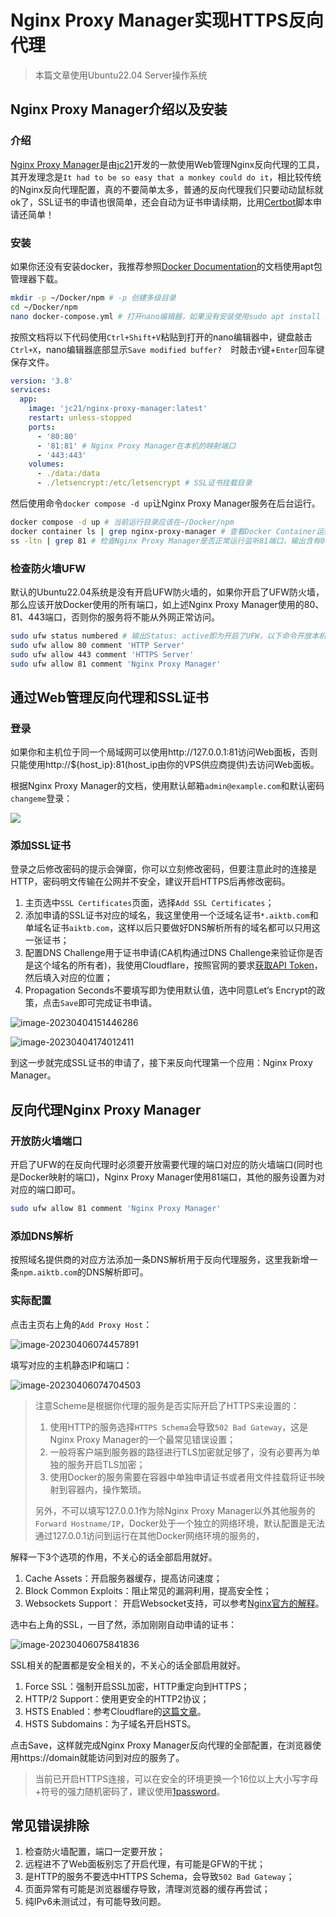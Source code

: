 # Nginx Proxy Manager实现HTTPS反向代理

>本篇文章使用Ubuntu22.04 Server操作系统

## Nginx Proxy Manager介绍以及安装

### 介绍

[Nginx Proxy Manager](https://nginxproxymanager.com/)是由[jc21](https://github.com/jc21)开发的一款使用Web管理Nginx反向代理的工具，其开发理念是`It had to be so easy that a monkey could do it`，相比较传统的Nginx反向代理配置，真的不要简单太多，普通的反向代理我们只要动动鼠标就ok了，SSL证书的申请也很简单，还会自动为证书申请续期，比用[Certbot](https://certbot.eff.org/)脚本申请还简单！

### 安装

如果你还没有安装docker，我推荐参照[Docker Documentation](https://docs.docker.com/engine/install/ubuntu/)的文档使用apt包管理器下载。

```bash
mkdir -p ~/Docker/npm # -p 创建多级目录
cd ~/Docker/npm
nano docker-compose.yml # 打开nano编辑器，如果没有安装使用sudo apt install nano
```

按照文档将以下代码使用`Ctrl+Shift+V`粘贴到打开的nano编辑器中，键盘敲击`Ctrl+X`，nano编辑器底部显示`Save modified buffer?  `时敲击`Y`键+`Enter`回车键保存文件。

```yaml
version: '3.8'
services:
  app:
    image: 'jc21/nginx-proxy-manager:latest'
    restart: unless-stopped
    ports:
      - '80:80'
      - '81:81' # Nginx Proxy Manager在本机的映射端口
      - '443:443'
    volumes:
      - ./data:/data
      - ./letsencrypt:/etc/letsencrypt # SSL证书挂载目录
```

然后使用命令`docker compose -d up`让Nginx Proxy Manager服务在后台运行。

```bash
docker compose -d up # 当前运行目录应该在~/Docker/npm
docker container ls | grep nginx-proxy-manager # 查看Docker Container运行情况，有输出即为正常
ss -ltn | grep 81 # 检查Nginx Proxy Manager是否正常运行监听81端口，输出含有0.0.0.0:81即为正常
```



### 检查防火墙UFW

默认的Ubuntu22.04系统是没有开启UFW防火墙的，如果你开启了UFW防火墙，那么应该开放Docker使用的所有端口，如上述Nginx Proxy Manager使用的80、81、443端口，否则你的服务将不能从外网正常访问。

```bash
sudo ufw status numbered # 输出Status: active即为开启了UFW，以下命令开放本机端口到外网，Status: inactive为没有开启UFW，无需以下操作
sudo ufw allow 80 comment 'HTTP Server'
sudo ufw allow 443 comment 'HTTPS Server'
sudo ufw allow 81 comment 'Nginx Proxy Manager'
```

## 通过Web管理反向代理和SSL证书

### 登录

如果你和主机位于同一个局域网可以使用http://127.0.0.1:81访问Web面板，否则只能使用http://${host_ip}:81(host_ip由你的VPS供应商提供)去访问Web面板。

根据Nginx Proxy Manager的文档，使用默认邮箱`admin@example.com`和默认密码`changeme`登录：

![](https://image.aiktb.com/images/2023/04/04/202304041504971.png)

### 添加SSL证书

登录之后修改密码的提示会弹窗，你可以立刻修改密码，但要注意此时的连接是HTTP，密码明文传输在公网并不安全，建议开启HTTPS后再修改密码。

1. 主页选中`SSL Certificates`页面，选择`Add SSL Certificates`；
2. 添加申请的SSL证书对应的域名，我这里使用一个泛域名证书`*.aiktb.com`和单域名证书`aiktb.com`，这样以后只要做好DNS解析所有的域名都可以只用这一张证书；
3. 配置DNS Challenge用于证书申请(CA机构通过DNS Challenge来验证你是否是这个域名的所有者)，我使用Cloudflare，按照官网的要求[获取API Token](https://developers.cloudflare.com/fundamentals/api/get-started/create-token/)，然后填入对应的位置；
4. Propagation Seconds不要填写即为使用默认值，选中同意Let‘s Encrypt的政策，点击`Save`即可完成证书申请。



![image-20230404151446286](https://image.aiktb.com/images/2023/04/04/202304041514431.png)

![image-20230404174012411](https://image.aiktb.com/images/2023/04/04/202304041740457.png)

到这一步就完成SSL证书的申请了，接下来反向代理第一个应用：Nginx Proxy Manager。

## 反向代理Nginx Proxy Manager

### 开放防火墙端口

开启了UFW的在反向代理时必须要开放需要代理的端口对应的防火墙端口(同时也是Docker映射的端口)，Nginx Proxy Manager使用81端口，其他的服务设置为对对应的端口即可。

```bash
sudo ufw allow 81 comment 'Nginx Proxy Manager'
```

### 添加DNS解析

按照域名提供商的对应方法添加一条DNS解析用于反向代理服务，这里我新增一条`npm.aiktb.com`的DNS解析即可。

### 实际配置

点击主页右上角的`Add Proxy Host`：

![image-20230406074457891](https://image.aiktb.com/images/2023/04/05/202304060744130.png)

填写对应的主机静态IP和端口：

![image-20230406074704503](https://image.aiktb.com/images/2023/04/05/202304060747544.png)

>
>
>注意Scheme是根据你代理的服务是否实际开启了HTTPS来设置的：
>
>1. 使用HTTP的服务选择`HTTPS Schema`会导致`502 Bad Gateway`，这是Nginx Proxy Manager的一个最常见错误设置；
>2. 一般将客户端到服务器的路径进行TLS加密就足够了，没有必要再为单独的服务开启TLS加密；
>3. 使用Docker的服务需要在容器中单独申请证书或者用文件挂载将证书映射到容器内，操作繁琐。
>
>另外，不可以填写127.0.0.1作为除Nginx Proxy Manager以外其他服务的`Forward Hostname/IP`，Docker处于一个独立的网络环境，默认配置是无法通过127.0.0.1访问到运行在其他Docker网络环境的服务的，

解释一下3个选项的作用，不关心的话全部启用就好。

1. Cache Assets：开启服务器缓存，提高访问速度；
2. Block Common Exploits：阻止常见的漏洞利用，提高安全性；
3. Websockets Support： 开启Websocket支持，可以参考[Nginx官方的解释](https://www.nginx.com/blog/websocket-nginx/)。

选中右上角的SSL，一目了然，添加刚刚自动申请的证书：

![image-20230406075841836](https://image.aiktb.com/images/2023/04/05/202304060758871.png)

SSL相关的配置都是安全相关的，不关心的话全部启用就好。

1. Force SSL：强制开启SSL加密，HTTP重定向到HTTPS；
2. HTTP/2 Support：使用更安全的HTTP2协议；
3. HSTS Enabled：参考Cloudflare的[这篇文章](https://developers.cloudflare.com/ssl/edge-certificates/additional-options/http-strict-transport-security/)。
4. HSTS Subdomains：为子域名开启HSTS。

点击Save，这样就完成Nginx Proxy Manager反向代理的全部配置，在浏览器使用https://domain就能访问到对应的服务了。

>
>
>当前已开启HTTPS连接，可以在安全的环境更换一个16位以上大小写字母+符号的强力随机密码了，建议使用[1password](https://1password.com/password-generator/)。

## 常见错误排除

1. 检查防火墙配置，端口一定要开放；
2. 远程进不了Web面板别忘了开启代理，有可能是GFW的干扰；
3. 是HTTP的服务不要选中HTTPS Schema，会导致`502 Bad Gateway`；
4. 页面异常有可能是浏览器缓存导致，清理浏览器的缓存再尝试；
5. 纯IPv6未测试过，有可能导致问题。

